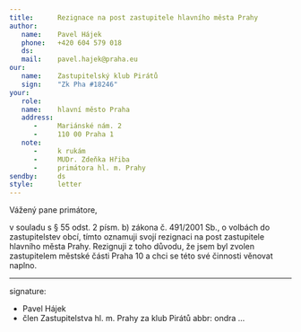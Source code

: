 ```yaml
---
title:      Rezignace na post zastupitele hlavního města Prahy
author:
   name:    Pavel Hájek
   phone:   +420 604 579 018
   ds:      
   mail:    pavel.hajek@praha.eu
our:
   name:    Zastupitelský klub Pirátů
   sign:    "Zk Pha #18246"
your:
   role:    
   name:    hlavní město Praha
   address:
      -     Mariánské nám. 2
      -     110 00 Praha 1
   note:
      -     k rukám
      -     MUDr. Zdeňka Hřiba
      -     primátora hl. m. Prahy
sendby:     ds
style:      letter
---
```


Vážený pane primátore,

v souladu s § 55 odst. 2 písm. b) zákona č. 491/2001 Sb., o volbách do zastupitelstev obcí, tímto oznamuji svojí rezignaci na post zastupitele hlavního města Prahy. Rezignuji z toho důvodu, že jsem byl zvolen zastupitelem městské části Praha 10 a chci se této své činnosti věnovat naplno. 

---
signature:
- Pavel Hájek
- člen Zastupitelstva hl. m. Prahy za klub Pirátů
abbr:       ondra
...
